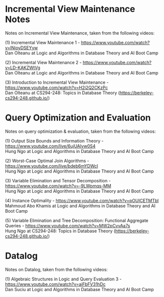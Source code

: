 # Incremental View Maintenance Notes  
Notes on Incremental View Maintenance, taken from the following videos:  

(1) Incremental View Maintenance 1 - https://www.youtube.com/watch?v=lNioyDSEYyw  
    Dan Olteanu at Logic and Algorithms in Database Theory and AI Boot Camp

(2) Incremental View Maintenance 2 - https://www.youtube.com/watch?v=LD-KAKZWtVg  
    Dan Olteanu at Logic and Algorithms in Database Theory and AI Boot Camp

(3) Introduction to Incremental View Maintenance - https://www.youtube.com/watch?v=H2i2Q2CKzPc  
    Dan Olteanu at CS294-248: Topics in Database Theory (https://berkeley-cs294-248.github.io/)

# Query Optimization and Evaluation  
Notes on query optimization & evaluation, taken from the following videos:

(1) Output Size Bounds and Information Theory - https://www.youtube.com/live/6ujUAIvw0S4  
    Hung Ngo at Logic and Algorithms in Database Theory and AI Boot Camp

(2) Worst-Case Optimal Join Algorithms - https://www.youtube.com/live/bdeb6mYDWcI  
    Hung Ngo at Logic and Algorithms in Database Theory and AI Boot Camp

(3) Variable Elimination and Tensor Decomposition - https://www.youtube.com/watch?v=-9LWpmqs-MM  
    Hung Ngo at Logic and Algorithms in Database Theory and AI Boot Camp

(4) Instance Optimality - https://www.youtube.com/watch?v=pOUICETMTbI  
    Mahmoud Abo Khamis at Logic and Algorithms in Database Theory and AI Boot Camp

(5) Variable Elimination and Tree Decomposition: Functional Aggregate Queries - https://www.youtube.com/watch?v=MW2pCvvAa7s  
    Hung Ngo at CS294-248: Topics in Database Theory (https://berkeley-cs294-248.github.io/)  

# Datalog
Notes on Datalog, taken from the following videos:

(1) Algebraic Structures in Logic and Query Evaluation 3 - https://www.youtube.com/watch?v=aiFbFV31hDc  
    Dan Suciu at  Logic and Algorithms in Database Theory and AI Boot Camp  

